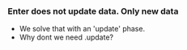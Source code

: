 
### Enter does not update data.  Only new data

 * We solve that with an 'update' phase.  
 * Why dont we need .update?
